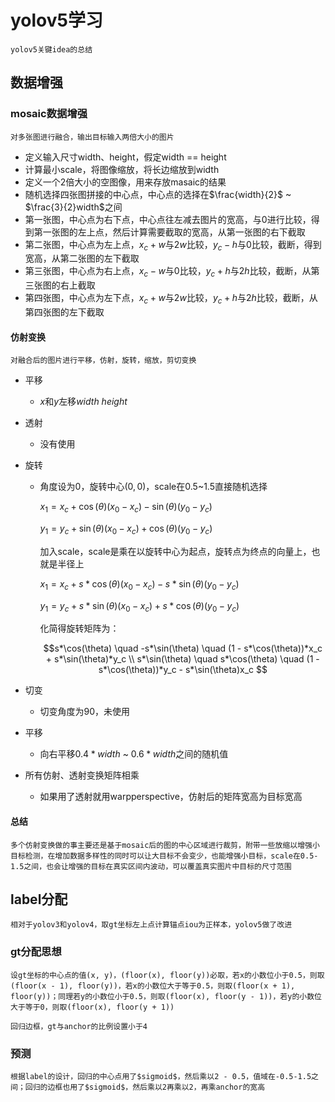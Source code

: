 # yolov5学习
    yolov5关键idea的总结

## 数据增强
### mosaic数据增强
    对多张图进行融合，输出目标输入两倍大小的图片
+ 定义输入尺寸width、height，假定width == height
+ 计算最小scale，将图像缩放，将长边缩放到width
+ 定义一个2倍大小的空图像，用来存放masaic的结果
+ 随机选择四张图拼接的中心点，中心点的选择在$\frac{width}{2}$ ~ $\frac{3}{2}width$之间
+ 第一张图，中心点为右下点，中心点往左减去图片的宽高，与0进行比较，得到第一张图的左上点，然后计算需要截取的宽高，从第一张图的右下截取
+ 第二张图，中心点为左上点，$x_c + w$与$2w$比较，$y_c - h$与$0$比较，截断，得到宽高，从第二张图的左下截取
+ 第三张图，中心点为右上点，$x_c - w$与$0$比较，$y_c + h$与$2h$比较，截断，从第三张图的右上截取
+ 第四张图，中心点为左下点，$x_c + w$与$2w$比较，$y_c + h$与$2h$比较，截断，从第四张图的左下截取
#### 仿射变换
    对融合后的图片进行平移，仿射，旋转，缩放，剪切变换

+ 平移 
    - $x$和$y$左移$width$ $height$
+ 透射
    - 没有使用
+ 旋转
    - 角度设为0，旋转中心$(0, 0)$，scale在0.5~1.5直接随机选择
    
      $x_1 = x_c + \cos(\theta)(x_0 - x_c) - \sin(\theta)(y_0 - y_c)$
      
      $y_1 = y_c + \sin(\theta)(x_0 - x_c) + \cos(\theta)(y_0 - y_c)$
    
        加入scale，scale是乘在以旋转中心为起点，旋转点为终点的向量上，也就是半径上
    
      $x_1 = x_c + s*\cos(\theta)(x_0 - x_c) - s*\sin(\theta)(y_0 - y_c)$

      $y_1 = y_c + s*\sin(\theta)(x_0 - x_c) + s*\cos(\theta)(y_0 - y_c)$

      化简得旋转矩阵为：

      $$s*\cos(\theta)  \quad  -s*\sin(\theta) \quad  (1 - s*\cos(\theta))*x_c + s*\sin(\theta)*y_c \\
       s*\sin(\theta) \quad s*\cos(\theta) \quad  (1 - s*\cos(\theta))*y_c - s*\sin(\theta)x_c
      $$
+ 切变
    - 切变角度为90，未使用
+ 平移
    - 向右平移$0.4 * width$ ~ $0.6 * width$之间的随机值

+ 所有仿射、透射变换矩阵相乘
    - 如果用了透射就用warpperspective，仿射后的矩阵宽高为目标宽高

#### 总结
    多个仿射变换做的事主要还是基于mosaic后的图的中心区域进行裁剪，附带一些放缩以增强小目标检测，在增加数据多样性的同时可以让大目标不会变少，也能增强小目标，scale在0.5-1.5之间，也会让增强的目标在真实区间内波动，可以覆盖真实图片中目标的尺寸范围

## label分配

    相对于yolov3和yolov4，取gt坐标左上点计算锚点iou为正样本，yolov5做了改进

### gt分配思想

    设gt坐标的中心点的值(x, y)，(floor(x), floor(y))必取，若x的小数位小于0.5，则取(floor(x - 1), floor(y))，若x的小数位大于等于0.5，则取(floor(x + 1), floor(y))；同理若y的小数位小于0.5，则取(floor(x), floor(y - 1))，若y的小数位大于等于0，则取(floor(x), floor(y + 1))

    回归边框，gt与anchor的比例设置小于4

### 预测

    根据label的设计，回归的中心点用了$sigmoid$，然后乘以2 - 0.5，值域在-0.5-1.5之间；回归的边框也用了$sigmoid$，然后乘以2再乘以2，再乘anchor的宽高
